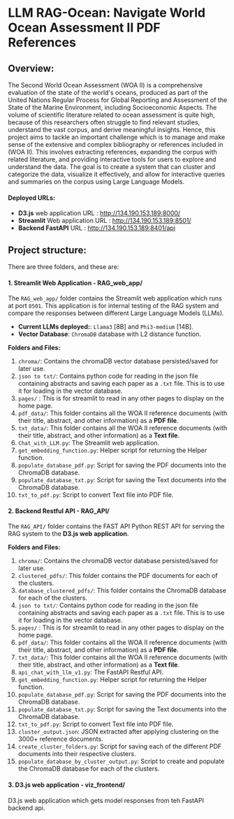 # LLM RAG-Ocean: Navigate World Ocean Assessment II PDF References


## Overview:

The Second World Ocean Assessment (WOA II) is a comprehensive evaluation of the state of the world's oceans, produced as part of the United Nations Regular Process for Global Reporting and Assessment of the State of the Marine Environment, including Socioeconomic Aspects. The volume of scientific literature related to ocean assessment is quite high, because of this researchers often struggle to find relevant studies, understand the vast corpus, and derive meaningful insights.
Hence, this project aims to tackle an important challenge which is to manage and make sense of the extensive and complex bibliography or references included in (WOA II). This involves extracting references, expanding the corpus with related literature, and providing interactive tools for users to explore and understand the data. The goal is to create a system that can cluster and categorize the data, visualize it effectively, and allow for interactive queries and summaries on the corpus using Large Language Models.

#### Deployed URLs:

* **D3.js** web application URL : http://134.190.153.189:8000/
* **Streamlit** Web application URL : http://134.190.153.189:8501/ 
* **Backend FastAPI** URL : http://134.190.153.189:8401/api

## Project structure:

There are three folders, and these are:

#### 1. Streamlit Web Application - **RAG_web_app/**
The `RAG_web_app/` folder contains the Streamlit web application which runs at port `8501`. This application is for internal testing of the RAG system and compare the responses between different Large Language Models (LLMs). 

* **Current LLMs deployed:**: `Llama3` [8B] and `Phi3-medium` [14B]. 
* **Vector Database**: `ChromaDB` database with L2 distance function.

**Folders and Files:**

1. `chroma/`: Contains the chromaDB vector database persisted/saved for later use.
2. `json to txt/`: Contains python code for reading in the json file containing abstracts and saving each paper as a `.txt` file. This is to use it for loading in the vector database.
3. `pages/` : This is for streamlit to read in any other pages to display on the home page.
4. `pdf_data/`: This folder contains all the WOA II reference documents (with their title, abstract, and other information) as a **PDF file**.
5. `txt_data/`: This folder contains all the WOA II reference documents (with their title, abstract, and other information) as a **Text file**.
6. `Chat_with_LLM.py`: The Streamlit web application.
7. `get_embedding_function.py`: Helper script for returning the Helper function.
8. `populate_database_pdf.py`: Script for saving the PDF documents into the ChromaDB database.
9. `populate_database_txt.py`: Script for saving the Text documents into the ChromaDB database.
10. `txt_to_pdf.py`: Script to convert Text file into PDF file.


#### 2. Backend Restful API - **RAG_API/**

The `RAG_API/` folder contains the FAST API Python REST API for serving the RAG system to the **D3.js web application**.

**Folders and Files:**

1. `chroma/`: Contains the chromaDB vector database persisted/saved for later use.
2. `clustered_pdfs/`: This folder contains the PDF documents for each of the clusters.
3. `database_clustered_pdfs/`: This folder contains the ChromaDB database for each of the clusters.
4. `json to txt/`: Contains python code for reading in the json file containing abstracts and saving each paper as a `.txt` file. This is to use it for loading in the vector database.
5. `pages/` : This is for streamlit to read in any other pages to display on the home page.
6. `pdf_data/`: This folder contains all the WOA II reference documents (with their title, abstract, and other information) as a **PDF file**.
7. `txt_data/`: This folder contains all the WOA II reference documents (with their title, abstract, and other information) as a **Text file**.
8. `api_chat_with_llm_v1.py`: The FastAPI Restful API.
9. `get_embedding_function.py`: Helper script for returning the Helper function.
10. `populate_database_pdf.py`: Script for saving the PDF documents into the ChromaDB database.
11. `populate_database_txt.py`: Script for saving the Text documents into the ChromaDB database.
12. `txt_to_pdf.py`: Script to convert Text file into PDF file.
13. `cluster_output.json`: JSON extracted after applying clustering on the 3000+ reference documents.
14. `create_cluster_folders.py`: Script for saving each of the different PDF documents into their respective clusters. 
15. `populate_database_by_cluster_output.py`: Script to create and populate the ChromaDB database for each of the clusters.


#### 3. D3.js web application - **viz_frontend/**

D3.js web application which gets model responses from teh FastAPI backend api.


